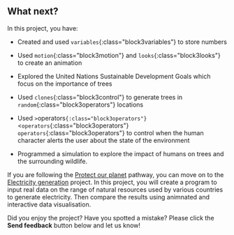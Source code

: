 ## What next?

In this project, you have:

+ Created and used `variables`{:class="block3variables"} to store numbers
+ Used `motion`{:class="block3motion"} and `looks`{:class="block3looks"} to create an animation
+ Explored the United Nations Sustainable Development Goals which focus on the importance of trees

+ Used `clones`{:class="block3control"} to generate trees in `random`{:class="block3operators"} locations
+ Used `>`operators`{:class="block3operators"} `<`operators`{:class="block3operators"} `operators`{:class="block3operators"} to control when the human character alerts the user about the state of the environment
+ Programmed a simulation to explore the impact of humans on trees and the surrounding wildlife.

If you are following the [Protect our planet](https://projects.raspberrypi.org/en/raspberrypi/protect-our-planet) pathway, you can move on to the [Electricity generation](https://projects.raspberrypi.org/en/projects/electricity-generation) project. In this project, you will create a program to input real data on the range of natural resources used by various countries to generate electricity. Then compare the results using animnated and interactive data visualisation.

Did you enjoy the project? Have you spotted a mistake? Please click the **Send feedback** button below and let us know!
